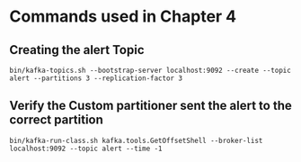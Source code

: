 # Commands used in Chapter 4

## Creating the alert Topic

`bin/kafka-topics.sh --bootstrap-server localhost:9092 --create --topic alert --partitions 3 --replication-factor 3`

## Verify the Custom partitioner sent the alert to the correct partition

`bin/kafka-run-class.sh kafka.tools.GetOffsetShell --broker-list localhost:9092 --topic alert --time -1`
